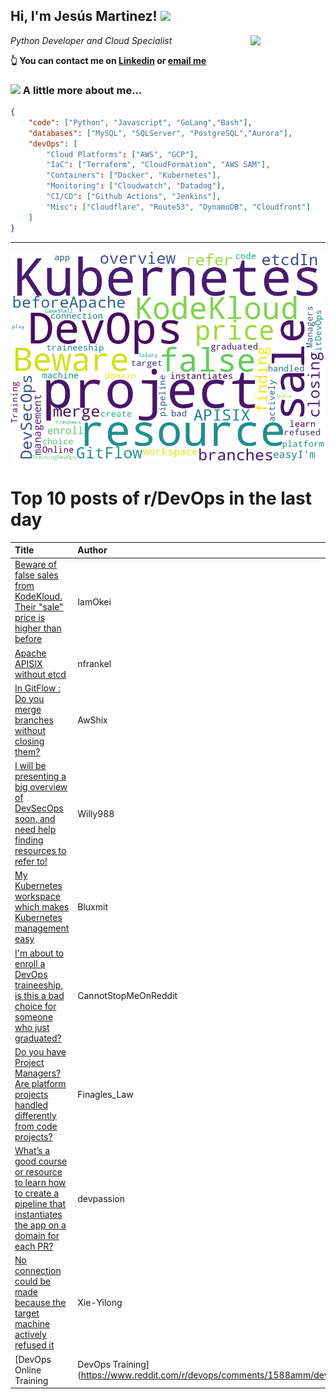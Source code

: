 <!--
**jmartinezl/jmartinezl** is a ✨ _special_ ✨ repository because its `README.md` (this file) appears on your GitHub profile.

Here are some ideas to get you started:

- 🔭 I’m currently working on ...
- 🌱 I’m currently learning ...
- 👯 I’m looking to collaborate on ...
- 🤔 I’m looking for help with ...
- 💬 Ask me about ...
- 📫 How to reach me: ...
- 😄 Pronouns: ...
- ⚡ Fun fact: ...
-->

<h2>Hi, I'm Jesús Martinez! <img src="https://media.giphy.com/media/WUlplcMpOCEmTGBtBW/giphy.gif" width="30"> </h2>
<img align='right' src="https://media.giphy.com/media/NytMLKyiaIh6VH9SPm/giphy.gif" width="120">
<p><em>Python Developer and Cloud Specialist
</em></p>

**👆 You can contact me on [Linkedin](https://www.linkedin.com/in/jes%C3%BAs-martinez-2b7b10104/) or [email me](mailto:jesus.mtz.lorenzo@gmail.com)**

### <img src="https://media.giphy.com/media/VgCDAzcKvsR6OM0uWg/giphy.gif" width="50"> A little more about me...  

```json
{
    "code": ["Python", "Javascript", "GoLang","Bash"],
    "databases": ["MySQL", "SQLServer", "PostgreSQL","Aurora"],
    "devOps": [
        "Cloud Platforms": ["AWS", "GCP"],
        "IaC": ["Terraform", "CloudFormation", "AWS SAM"],
        "Containers": ["Docker", "Kubernetes"],
        "Monitoring": ["Cloudwatch", "Datadog"],
        "CI/CD": ["Github Actions", "Jenkins"],
        "Misc": ["Cloudflare", "Route53", "DynamoDB", "Cloudfront"]
    ]
}
```
---

![Wordcloud](./cloud.png)

# Top 10 posts of r/DevOps in the last day

| Title | Author | Score |
|:---|:---|:---|
| [Beware of false sales from KodeKloud. Their "sale" price is higher than before](https://www.reddit.com/r/devops/comments/157yad2/beware_of_false_sales_from_kodekloud_their_sale/) | IamOkei | 38 |
| [Apache APISIX without etcd](https://www.reddit.com/r/devops/comments/157iedd/apache_apisix_without_etcd/) | nfrankel | 14 |
| [In GitFlow : Do you merge branches without closing them?](https://www.reddit.com/r/devops/comments/157wzm7/in_gitflow_do_you_merge_branches_without_closing/) | AwShix | 9 |
| [I will be presenting a big overview of DevSecOps soon, and need help finding resources to refer to!](https://www.reddit.com/r/devops/comments/157r2yh/i_will_be_presenting_a_big_overview_of_devsecops/) | Willy988 | 7 |
| [My Kubernetes workspace which makes Kubernetes management easy](https://www.reddit.com/r/devops/comments/1582j00/my_kubernetes_workspace_which_makes_kubernetes/) | Bluxmit | 3 |
| [I'm about to enroll a DevOps traineeship, is this a bad choice for someone who just graduated?](https://www.reddit.com/r/devops/comments/157vk3i/im_about_to_enroll_a_devops_traineeship_is_this_a/) | CannotStopMeOnReddit | 1 |
| [Do you have Project Managers? Are platform projects handled differently from code projects?](https://www.reddit.com/r/devops/comments/158750n/do_you_have_project_managers_are_platform/) | Finagles_Law | 1 |
| [What’s a good course or resource to learn how to create a pipeline that instantiates the app on a domain for each PR?](https://www.reddit.com/r/devops/comments/157yhmk/whats_a_good_course_or_resource_to_learn_how_to/) | devpassion | 0 |
| [No connection could be made because the target machine actively refused it](https://www.reddit.com/r/devops/comments/15806co/no_connection_could_be_made_because_the_target/) | Xie-Yilong | 0 |
| [DevOps Online Training | DevOps Training](https://www.reddit.com/r/devops/comments/1588amm/devops_online_training_devops_training/) | Epaenetu_Peruka | 0 |
